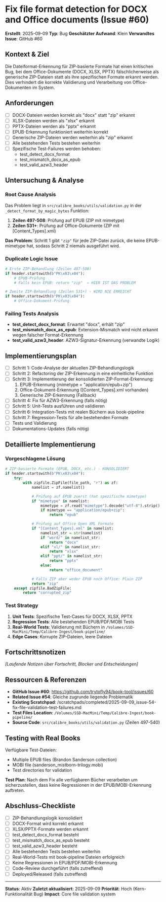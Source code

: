 # Fix file format detection for DOCX and Office documents (Issue #60)

**Erstellt**: 2025-09-09
**Typ**: Bug
**Geschätzter Aufwand**: Klein
**Verwandtes Issue**: GitHub #60

## Kontext & Ziel
Die Dateiformat-Erkennung für ZIP-basierte Formate hat einen kritischen Bug, bei dem Office-Dokumente (DOCX, XLSX, PPTX) fälschlicherweise als generische ZIP-Dateien statt als ihre spezifischen Formate erkannt werden. Dies verhindert die korrekte Validierung und Verarbeitung von Office-Dokumenten im System.

## Anforderungen
- [ ] DOCX-Dateien werden korrekt als "docx" statt "zip" erkannt
- [ ] XLSX-Dateien werden als "xlsx" erkannt
- [ ] PPTX-Dateien werden als "pptx" erkannt
- [ ] EPUB-Erkennung funktioniert weiterhin korrekt
- [ ] Generische ZIP-Dateien werden weiterhin als "zip" erkannt
- [ ] Alle bestehenden Tests bestehen weiterhin
- [ ] Spezifische Test-Failures werden behoben:
  - test_detect_docx_format
  - test_mismatch_docx_as_epub
  - test_valid_azw3_header

## Untersuchung & Analyse

### Root Cause Analysis
Das Problem liegt in `src/calibre_books/utils/validation.py` in der `_detect_format_by_magic_bytes` Funktion:

1. **Zeilen 497-508**: Prüfung auf EPUB (ZIP mit mimetype)
2. **Zeilen 531+**: Prüfung auf Office-Dokumente (ZIP mit [Content_Types].xml)

**Das Problem**: Schritt 1 gibt `"zip"` für jede ZIP-Datei zurück, die keine EPUB-mimetype hat, sodass Schritt 2 niemals ausgeführt wird.

### Duplicate Logic Issue
```python
# Erste ZIP-Behandlung (Zeilen 497-508)
if header.startswith(b"PK\x03\x04"):
    # EPUB-Prüfung
    # Falls kein EPUB: return "zip"  ← HIER IST DAS PROBLEM

# Zweite ZIP-Behandlung (Zeilen 531+) - WIRD NIE ERREICHT
if header.startswith(b"PK\x03\x04"):
    # Office-Dokument-Prüfung
```

### Failing Tests Analysis
- **test_detect_docx_format**: Erwartet "docx", erhält "zip"
- **test_mismatch_docx_as_epub**: Extension-Mismatch wird nicht erkannt wegen falscher Format-Erkennung
- **test_valid_azw3_header**: AZW3-Signatur-Erkennung (verwandte Logik)

## Implementierungsplan
- [ ] Schritt 1: Code-Analyse der aktuellen ZIP-Behandlungslogik
- [ ] Schritt 2: Refactoring der ZIP-Erkennung in eine einheitliche Funktion
- [ ] Schritt 3: Implementierung der konsolidierten ZIP-Format-Erkennung:
  1. EPUB-Erkennung (mimetype = "application/epub+zip")
  2. Office-Dokument-Erkennung ([Content_Types].xml vorhanden)
  3. Generische ZIP-Erkennung (Fallback)
- [ ] Schritt 4: Fix für AZW3-Erkennung (falls nötig)
- [ ] Schritt 5: Unit-Tests ausführen und validieren
- [ ] Schritt 6: Integration-Tests mit realen Büchern aus book-pipeline
- [ ] Schritt 7: Regression-Tests für alle bestehenden Formate
- [ ] Tests und Validierung
- [ ] Dokumentations-Updates (falls nötig)

## Detaillierte Implementierung

### Vorgeschlagene Lösung
```python
# ZIP-basierte Formate (EPUB, DOCX, etc.) - KONSOLIDIERT
if header.startswith(b"PK\x03\x04"):
    try:
        with zipfile.ZipFile(file_path, "r") as zf:
            namelist = zf.namelist()

            # Prüfung auf EPUB zuerst (hat spezifische mimetype)
            if "mimetype" in namelist:
                mimetype = zf.read("mimetype").decode("utf-8").strip()
                if mimetype == "application/epub+zip":
                    return "epub"

            # Prüfung auf Office Open XML Formate
            if "[Content_Types].xml" in namelist:
                namelist_str = str(namelist)
                if "word/" in namelist_str:
                    return "docx"
                elif "xl/" in namelist_str:
                    return "xlsx"
                elif "ppt/" in namelist_str:
                    return "pptx"
                else:
                    return "office_document"

            # Falls ZIP aber weder EPUB noch Office: Plain ZIP
            return "zip"
    except zipfile.BadZipFile:
        return "corrupted_zip"
```

### Test Strategy
1. **Unit Tests**: Spezifische Test-Cases für DOCX, XLSX, PPTX
2. **Regression Tests**: Alle bestehenden EPUB/PDF/MOBI Tests
3. **Real-World Tests**: Validierung mit Büchern in `/Volumes/SSD-MacMini/Temp/Calibre-Ingest/book-pipeline/`
4. **Edge Cases**: Korrupte ZIP-Dateien, leere Dateien

## Fortschrittsnotizen
*[Laufende Notizen über Fortschritt, Blocker und Entscheidungen]*

## Ressourcen & Referenzen
- **GitHub Issue #60**: https://github.com/trytofly94/book-tool/issues/60
- **Related Issue #54**: Gleiche zugrunde liegende Problematik
- **Existing Scratchpad**: /scratchpads/completed/2025-09-09_issue-54-fix-file-validation-test-failures.md
- **Test Files Location**: `/Volumes/SSD-MacMini/Temp/Calibre-Ingest/book-pipeline/`
- **Source Code**: `src/calibre_books/utils/validation.py` (Zeilen 497-540)

## Testing with Real Books
Verfügbare Test-Dateien:
- Multiple EPUB files (Brandon Sanderson collection)
- MOBI file (sanderson_mistborn-trilogy.mobi)
- Test directories for validation

**Test Plan**: Nach dem Fix alle verfügbaren Bücher verarbeiten um sicherzustellen, dass keine Regressionen in der EPUB/MOBI-Erkennung auftreten.

## Abschluss-Checkliste
- [ ] ZIP-Behandlungslogik konsolidiert
- [ ] DOCX-Format wird korrekt erkannt
- [ ] XLSX/PPTX-Formate werden erkannt
- [ ] test_detect_docx_format besteht
- [ ] test_mismatch_docx_as_epub besteht
- [ ] test_valid_azw3_header besteht
- [ ] Alle bestehenden Tests bestehen weiterhin
- [ ] Real-World-Tests mit book-pipeline Dateien erfolgreich
- [ ] Keine Regressionen in EPUB/PDF/MOBI-Erkennung
- [ ] Code-Review durchgeführt (falls zutreffend)
- [ ] Deployed/Released (falls zutreffend)

---
**Status**: Aktiv
**Zuletzt aktualisiert**: 2025-09-09
**Priorität**: Hoch (Kern-Funktionalität Bug)
**Impact**: Core file validation system
